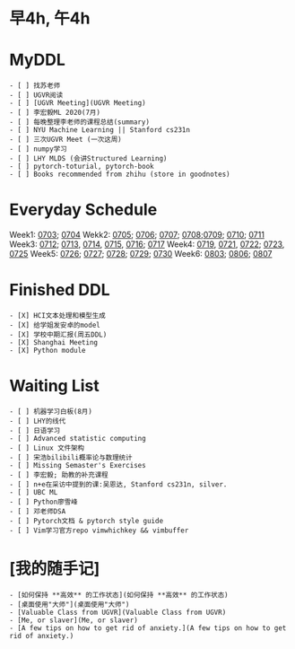 # 早4h, 午4h
# MyDDL
    - [ ] 找苏老师
    - [ ] UGVR阅读 
    - [ ] [UGVR Meeting](UGVR Meeting)
    - [ ] 李宏毅ML 2020(7月)
    - [ ] 每晚整理李老师的课程总结(summary)
    - [ ] NYU Machine Learning || Stanford cs231n
    - [ ] 三次UGVR Meet (一次这周)
    - [ ] numpy学习
    - [ ] LHY MLDS (会讲Structured Learning)
    - [ ] pytorch-toturial, pytorch-book
    - [ ] Books recommended from zhihu (store in goodnotes)
# Everyday Schedule
Week1: [0703](0703); [0704](0704)
Wekk2: [0705](0705); [0706](0706); [0707](0707); [0708](0708);[0709](0709); [0710](0710); [0711](0711)
Week3: [0712](0712); [0713](0713), [0714](0714), [0715](0715), [0716](0716); [0717](0717)
Week4: [0719](0719), [0721](0721), [0722](0722); [0723](0723), [0725](0725)
Week5: [0726](0726); [0727](0727); [0728](0728); [0729](0729); [0730](0730)
Week6: [0803](0803); [0806](0806); [0807](0807)
# Finished DDL
    - [X] HCI文本处理和模型生成
    - [X] 给学姐发安卓的model
    - [X] 学校中期汇报(周五DDL)
    - [X] Shanghai Meeting
    - [X] Python module

# Waiting List
    - [ ] 机器学习白板(8月)
    - [ ] LHY的线代
    - [ ] 日语学习
    - [ ] Advanced statistic computing
    - [ ] Linux 文件架构
    - [ ] 宋浩bilibili概率论与数理统计
    - [ ] Missing Semaster's Exercises
    - [ ] 李宏毅; 助教的补充课程
    - [ ] n+e在采访中提到的课:吴恩达, Stanford cs231n, silver.
    - [ ] UBC ML
    - [ ] Python廖雪峰
    - [ ] 邓老师DSA
    - [ ] Pytorch文档 & pytorch style guide
    - [ ] Vim学习官方repo vimwhichkey && vimbuffer

# [我的随手记]
    - [如何保持 **高效** 的工作状态](如何保持 **高效** 的工作状态)
    - [桌面使用"大师"](桌面使用"大师")
    - [Valuable Class from UGVR](Valuable Class from UGVR)
    - [Me, or slaver](Me, or slaver) 
    - [A few tips on how to get rid of anxiety.](A few tips on how to get rid of anxiety.)




